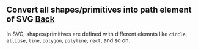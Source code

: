 ## Convert all shapes/primitives into path element of SVG [Back](./../SVG.md)

In SVG, shapes/primitives are defined with different elemnts like `circle`, `ellipse`, `line`, `polygon`, `polyline`, `rect`, and so on. 